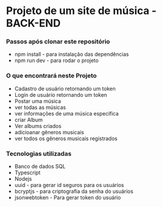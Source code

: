 # Projeto de um site de música - BACK-END

### Passos após clonar este repositório
* npm install - para instalação das dependências
* npm run dev - para rodar o projeto

### O que encontrará neste Projeto
* Cadastro de usuário retornando um token
* Login de usuário retornando um token
* Postar uma música
* ver todas as músicas 
* ver informações de uma música específica
* criar Album
* Ver albums criados
* adicioanar gêneros musicais
* ver todos os gêneros musicais registrados


### Tecnologias utilizadas
* Banco de dados SQL
* Typescript
* Nodejs
* uuid - para gerar id seguros para os usuários 
* bcryptjs - para criptografia da senha do usuários
* jsonwebtoken - Para gerar token do usuário

